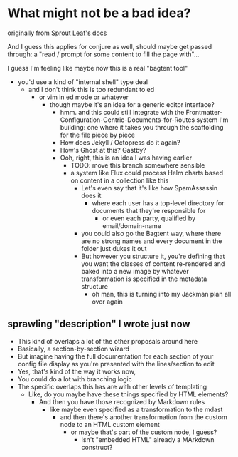 # What might not be a bad idea?

originally from [Sprout Leaf's docs](vhrg9-0wwy3-w2bd4-xc7x6-xh98e)

And I guess this applies for conjure as well, should maybe get passed through: a "read / prompt for some content to fill the page with"...

I guess I'm feeling like maybe now this is a real "bagtent tool"

- you'd use a kind of "internal shell" type deal
  - and I don't think this is too redundant to ed
    - or vim in ed mode or whatever
      - though maybe it's an idea for a generic editor interface?
        - hmm. and this could still integrate with the Frontmatter-Configuration-Centric-Documents-for-Routes system I'm building: one where it takes you through the scaffolding for the file piece by piece
        - How does Jekyll / Octopress do it again?
        - How's Ghost at this? Gastby?
        - Ooh, right, this is an idea I was having earlier
          - TODO: move this branch somewhere sensible
          - a system like Flux could process Helm charts based on content in a collection like this
            - Let's even say that it's like how SpamAssassin does it
              - where each user has a top-level directory for documents that they're responsible for
                -  or even each party, qualified by email/domain-name
            - you could also go the Bagtent way, where there are no strong names and every document in the folder just dukes it out
            - But however you structure it, you're defining that you want the classes of content re-rendered and baked into a new image by whatever transformation is specified in the metadata structure
              - oh man, this is turning into my Jackman plan all over again

## sprawling "description" I wrote just now

- This kind of overlaps a lot of the other proposals around here
- Basically, a section-by-section wizard
- But imagine having the full documentation for each section of your config file display as you're presented with the lines/section to edit
- Yes, that's kind of the way it works now,
- You could do a lot with branching logic
- The specific overlaps this has are with other levels of templating
  - Like, do you maybe have these things specified by HTML elements?
    - And then you have those recognized by Markdown rules
      - like maybe even specified as a transformation to the mdast
        - and then there's another transformation from the custom node to an HTML custom element
          - or maybe that's part of the custom node, I guess?
            - Isn't "embedded HTML" already a MArkdown construct?
